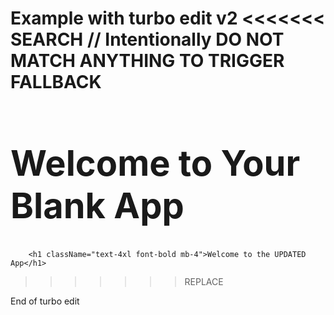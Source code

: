 Example with turbo edit v2
<dyad-search-replace path="src/pages/Index.tsx">
<<<<<<< SEARCH
        // Intentionally DO NOT MATCH ANYTHING TO TRIGGER FALLBACK
        <h1 className="text-4xl font-bold mb-4">Welcome to Your Blank App</h1>
=======
        <h1 className="text-4xl font-bold mb-4">Welcome to the UPDATED App</h1>
>>>>>>> REPLACE
</dyad-search-replace>
End of turbo edit
